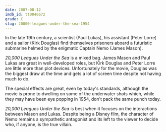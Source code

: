 ```yaml
---
date: 2007-08-12
imdb_id: tt0046672
grade: C
slug: 20000-leagues-under-the-sea-1954
---
```


In the late 19th century, a scientist (Paul Lukas), his assistant (Peter Lorre) and a sailor (Kirk Douglas) find themselves prisoners aboard a futuristic submarine helmed by the enigmatic Captain Nemo (James Mason).

_20,000 Leagues Under the Sea_ is a mixed bag. James Mason and Paul Lukas are great in well-developed roles, but Kirk Douglas and Peter Lorre are little more than plot devices. Unfortunately for the movie, Douglas was the biggest draw at the time and gets a lot of screen time despite not having much to do.

The special effects are great, even by today's standards, although the movie is prone to dwelling on some of the underwater shots which, while they may have been eye popping in 1954, don't pack the same punch today.

_20,000 Leagues Under the Sea_ is best when it focuses on the interactions between Mason and Lukas. Despite being a Disney film, the character of Nemo remains a sympathetic antagonist and its left to the viewer to decide who, if anyone, is the true villain.
